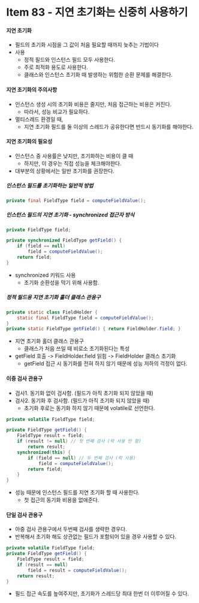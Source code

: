 # Item 83 - 지연 초기화는 신중히 사용하기

#### 지연 초기화
* 필드의 초기화 시점을 그 값이 처음 필요할 때까지 늦추는 기법이다
* 사용
	* 정적 필드와 인스턴스 필드 모두 사용한다.
	* 주로 최적화 용도로 사용한다.
	* 클래스와 인스턴스 초기화 때 발생하는 위험한 순환 문제를 해결한다.

#### 지연 초기화의 주의사항
* 인스턴스 생성 시의 초기화 비용은 줄지만, 처음 접근하는 비용은 커진다.
	* 따라서, 성능 비교가 필요하다.
* 멀티스레드 환경일 때,
	* 지연 초기화 필드를 둘 이상의 스레드가 공유한다면 반드시 동기화를 해야한다.

#### 지연 초기화의 필요성
* 인스턴스 중 사용률은 낮지만, 초기화하는 비용이 클 때
	* 하지만, 이 경우는 직접 성능을 체크해야한다.
* 대부분의 상황에서는 일반 초기화를 권장한다.

##### 인스턴스 필드를 초기화하는 일반적 방법
```java
private final FieldType field = computeFieldValue();
```

##### 인스턴스 필드의 지연 초기화 - synchronized 접근자 방식
```java
private FieldType field;

private synchronized FieldType getField() { 
	if (field == null)
		field = computeFieldValue(); 
	return field;
}
```
* synchronized 키워드 사용
	* 초기화 순환성을 막기 위해 사용함.

##### 정적 필드용 지연 초기화 홀더 클래스 관용구
```java
private static class FieldHolder {
	static final FieldType field = computeFieldValue(); 
}
private static FieldType getField() { return FieldHolder.field; }
```
* 지연 초기화 홀더 클래스 관용구
	* 클래스가 처음 쓰일 때 비로소 초기화된다는 특성
* getField 호출 -> FieldHolder.field 읽힘 -> FieldHolder 클래스 초기화
	* getField 접근 시 동기화를 전혀 하지 않기 때문에 성능 저하의 걱정이 없다.


#### 이중 검사 관용구
* 검사1. 동기화 없이 검사함. (필드가 아직 초기화 되지 않았을 때)
* 검사2. 동기화 후 검사함. (필드가 아직 초기화 되지 않았을 때)
	* 초기화 후로는 동기화 하지 않기 때문에 volatile로 선언한다.
```java
private volatile FieldType field;

private FieldType getField() {
	FieldType result = field;
	if (result != null) // 첫 번째 검사 (락 사용 안 함)
		return result;
	synchronized(this) {
		if (field == null) // 두 번째 검사 (락 사용)
			field = computeFieldValue(); 
		return field;
	} 
}
```
* 성능 때문에 인스턴스 필드를 지연 초기화 할 때 사용한다.
	* 첫 접근의 동기화 비용을 없애준다.

#### 단일 검사 관용구
* 아중 검사 관용구에서 두번째 검사를 생략한 경우다.
* 반복해서 초기화 해도 상관없는 필드가 포함되어 있을 경우 사용할 수 있다.
```java
private volatile FieldType field;
private FieldType getField() { 
	FieldType result = field; 
	if (result == null)
		field = result = computeFieldValue(); 
	return result;
}
```
* 필드 접근 속도를 높여주지만, 초기화가 스레드당 최대 한번 더 이루어질 수 있다.
<!--
```java

```
 -->